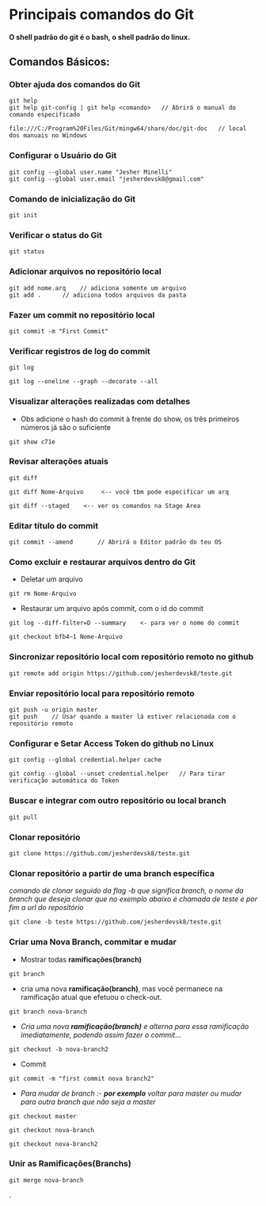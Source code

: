 # Principais comandos do Git

#### O shell padrão do git é o bash, o shell padrão do linux.

## Comandos Básicos:

### Obter ajuda dos comandos do Git
```
git help
git help git-config | git help <comando>   // Abrirá o manual do comando especificado

file:///C:/Program%20Files/Git/mingw64/share/doc/git-doc   // local dos manuais no Windows
```
### Configurar o Usuário do Git
```
git config --global user.name "Jesher Minelli"
git config --global user.email "jesherdevsk8@gmail.com"
```
### Comando de inicialização do Git
```
git init
```
### Verificar o status do Git
```
git status
```
### Adicionar arquivos no repositório local
```
git add nome.arq    // adiciona somente um arquivo
git add .      // adiciona todos arquivos da pasta
```
### Fazer um commit no repositório local
```
git commit -m "First Commit"
```
### Verificar registros de log do commit
```
git log
```
```
git log --oneline --graph --decorate --all
```

### Visualizar alterações realizadas com detalhes

- Obs adicione o hash do commit à frente do show, os três primeiros números já são o suficiente
```
git show c71e
```

### Revisar alterações atuais
```
git diff

git diff Nome-Arquivo     <-- você tbm pode especificar um arq

git diff --staged    <-- ver os comandos na Stage Area
```

### Editar título do commit
```
git commit --amend       // Abrirá o Editor padrão do teu OS
```

### Como excluir e restaurar arquivos dentro do Git

* Deletar um arquivo
```
git rm Nome-Arquivo
```
- Restaurar um arquivo após commit, com o id do commit
```
git log --diff-filter=D --summary    <- para ver o nome do commit

git checkout bfb4~1 Nome-Arquivo
``` 

### Sincronizar repositório local com repositório remoto no github
```
git remote add origin https://github.com/jesherdevsk8/teste.git
```
### Enviar repositório local para repositório remoto
```
git push -u origin master
git push    // Usar quando a master lá estiver relacionada com o repositório remoto
```
### Configurar e Setar Access Token do github no Linux
```
git config --global credential.helper cache

git config --global --unset credential.helper   // Para tirar verificação automática do Token
```
### Buscar e integrar com outro repositório  ou local branch
```
git pull
```
### Clonar repositório
```
git clone https://github.com/jesherdevsk8/teste.git
```
### Clonar repositório a partir de uma branch específica 
_*comando de clonar seguido da flag -b que significa branch, o nome da branch que deseja clonar que no exemplo abaixo é chamada de teste e por fim a url do repositório*_
```
git clone -b teste https://github.com/jesherdevsk8/teste.git 
```
### Criar uma Nova Branch, commitar e mudar

- Mostrar todas **ramificações(branch)**
```
git branch
```
- cria uma nova **ramificação(branch)**, mas você permanece na ramificação atual que efetuou o check-out.
```
git branch nova-branch
```
* _*Cria uma nova **ramificação(branch)** e alterna para essa ramificação imediatamente, podendo assim fazer o commit...*_
```
git checkout -b nova-branch2
```
* Commit 
```
git commit -m "first commit nova branch2"
```
* _*Para mudar de branch :- **por exemplo** voltar para master ou mudar para outra branch que não seja a master*_
```
git checkout master

git checkout nova-branch

git checkout nova-branch2
```
### Unir as Ramificações(Branchs)
```
git merge nova-branch
```
.